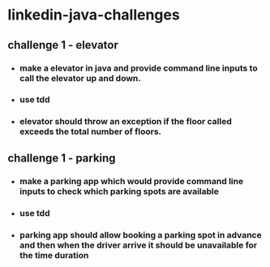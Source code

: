 # linkedin-java-challenges

## challenge 1  - elevator
* ### make a elevator in java and provide command line inputs to call the elevator up and down. 
* ### use tdd
* ### elevator should throw an exception if the floor called exceeds the total number of floors.

## challenge 1  - parking
* ### make a parking app which would provide command line inputs to check which parking spots are available
* ### use tdd
* ### parking app should allow booking a parking spot in advance and then when the driver arrive it should be unavailable for the time duration
